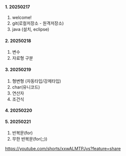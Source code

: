 #### 1. 20250217  
1. welcome!
2. git(로컬저장소 - 원격저장소)
3. java (설치, eclipse)

#### 2. 20250218
1. 변수
2. 자료형 구분

#### 3. 20250219
1. 형변형 (자동타입/강제타입)
2. char(유니코드)
3. 연산자
4. 조건식

#### 4. 20250220

#### 5. 20250221
1. 반복문(for)
2. 무한 반복문(for(;;))

https://youtube.com/shorts/xxwALMTPJys?feature=share
